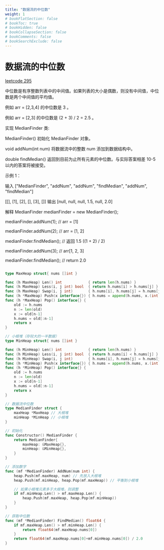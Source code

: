 ```yaml
---
title: "数据流的中位数"
weight: 1
# bookFlatSection: false
# bookToc: true
# bookHidden: false
# bookCollapseSection: false
# bookComments: false
# bookSearchExclude: false
---
```


# 数据流的中位数 
[leetcode 295](https://leetcode.cn/problems/find-median-from-data-stream/?envType=study-plan-v2&envId=top-100-liked "数据流的中位数")

中位数是有序整数列表中的中间值。如果列表的大小是偶数，则没有中间值，中位数是两个中间值的平均值。

例如 arr = [2,3,4] 的中位数是 3 。

例如 arr = [2,3] 的中位数是 (2 + 3) / 2 = 2.5 。

实现 MedianFinder 类:

MedianFinder() 初始化 MedianFinder 对象。

void addNum(int num) 将数据流中的整数 num 添加到数据结构中。

double findMedian() 返回到目前为止所有元素的中位数。与实际答案相差 10-5 以内的答案将被接受。

示例 1：

输入
\["MedianFinder", "addNum", "addNum", "findMedian", "addNum", "findMedian"]

[[], \[1], \[2], [], \[3], []]
输出
[null, null, null, 1.5, null, 2.0]

解释
MedianFinder medianFinder = new MedianFinder();

medianFinder.addNum(1);    // arr = [1]

medianFinder.addNum(2);    // arr = [1, 2]

medianFinder.findMedian(); // 返回 1.5 ((1 + 2) / 2)

medianFinder.addNum(3);    // arr[1, 2, 3]

medianFinder.findMedian(); // return 2.0


```go

type MaxHeap struct{ nums []int }

func (h MaxHeap) Len() int            { return len(h.nums) }
func (h MaxHeap) Less(i, j int) bool  { return h.nums[i] > h.nums[j] } // 大根堆
func (h MaxHeap) Swap(i, j int)       { h.nums[i], h.nums[j] = h.nums[j], h.nums[i] }
func (h *MaxHeap) Push(x interface{}) { h.nums = append(h.nums, x.(int)) }
func (h *MaxHeap) Pop() interface{} {
	old := h.nums
	n := len(old)
	x := old[n-1]
	h.nums = old[:n-1]
	return x
}

// 小根堆（存较大的一半数据）
type MinHeap struct{ nums []int }

func (h MinHeap) Len() int            { return len(h.nums) }
func (h MinHeap) Less(i, j int) bool  { return h.nums[i] < h.nums[j] } // 小根堆
func (h MinHeap) Swap(i, j int)       { h.nums[i], h.nums[j] = h.nums[j], h.nums[i] }
func (h *MinHeap) Push(x interface{}) { h.nums = append(h.nums, x.(int)) }
func (h *MinHeap) Pop() interface{} {
	old := h.nums
	n := len(old)
	x := old[n-1]
	h.nums = old[:n-1]
	return x
}

// 数据流中位数
type MedianFinder struct {
	maxHeap *MaxHeap // 大根堆
	minHeap *MinHeap // 小根堆
}

// 初始化
func Constructor() MedianFinder {
	return MedianFinder{
		maxHeap: &MaxHeap{},
		minHeap: &MinHeap{},
	}
}

// 添加数字
func (mf *MedianFinder) AddNum(num int) {
	heap.Push(mf.maxHeap, num) // 先放入大根堆
	heap.Push(mf.minHeap, heap.Pop(mf.maxHeap)) // 平衡到小根堆

	// 如果小根堆元素多于大根堆，则调整
	if mf.minHeap.Len() > mf.maxHeap.Len() {
		heap.Push(mf.maxHeap, heap.Pop(mf.minHeap))
	}
}

// 获取中位数
func (mf *MedianFinder) FindMedian() float64 {
	if mf.maxHeap.Len() > mf.minHeap.Len() {
		return float64(mf.maxHeap.nums[0])
	}
	return float64(mf.maxHeap.nums[0]+mf.minHeap.nums[0]) / 2.0
}

```
